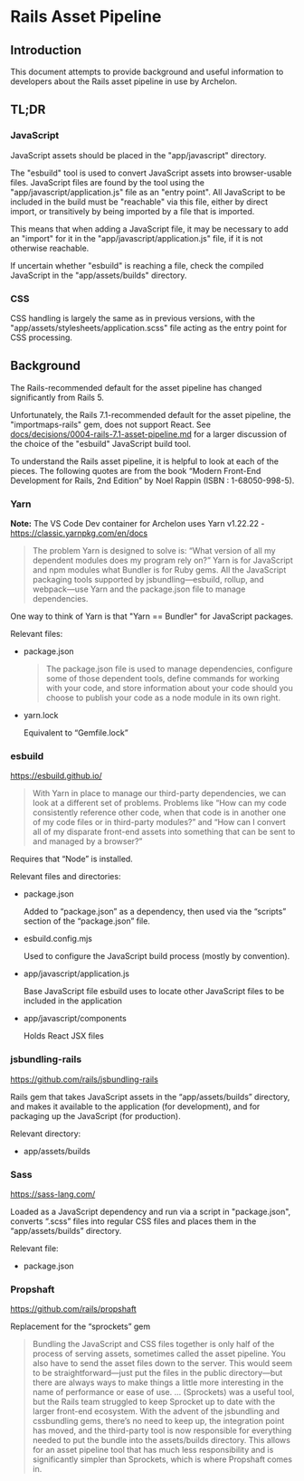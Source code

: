 # Rails Asset Pipeline

## Introduction

This document attempts to provide background and useful information to
developers about the Rails asset pipeline in use by Archelon.

## TL;DR

### JavaScript

JavaScript assets should be placed in the "app/javascript" directory.

The "esbuild" tool is used to convert JavaScript assets into browser-usable
files. JavaScript files are found by the tool using the
"app/javascript/application.js" file as an "entry point". All JavaScript to
be included in the build must be "reachable" via this file, either by direct
import, or transitively by being imported by a file that is imported.

This means that when adding a JavaScript file, it may be necessary to add an
"import" for it in the "app/javascript/application.js" file, if it is not
otherwise reachable.

If uncertain whether "esbuild" is reaching a file, check the compiled
JavaScript in the "app/assets/builds" directory.

### CSS

CSS handling is largely the same as in previous versions, with the
"app/assets/stylesheets/application.scss" file acting as the entry point for
CSS processing.

## Background

The Rails-recommended default for the asset pipeline has changed significantly
from Rails 5.

Unfortunately, the Rails 7.1-recommended default for the asset pipeline, the
"importmaps-rails" gem, does not support React. See
[docs/decisions/0004-rails-7.1-asset-pipeline.md](decisions/0004-rails-7.1-asset-pipeline.md)
for a larger discussion of the choice of the "esbuild" JavaScript build tool.

To understand the Rails asset pipeline, it is helpful to look at each of the
pieces. The following quotes are from the book “Modern Front-End Development
for Rails, 2nd Edition” by Noel Rappin (ISBN : 1-68050-998-5).

### Yarn

**Note:** The VS Code Dev container for Archelon uses Yarn v1.22.22 -
<https://classic.yarnpkg.com/en/docs>

> The problem Yarn is designed to solve is: “What version of all my dependent
> modules does my program rely on?” Yarn is for JavaScript and npm modules what
> Bundler is for Ruby gems. All the JavaScript packaging tools supported by
> jsbundling—esbuild, rollup, and webpack—use Yarn and the package.json file to
> manage dependencies.

One way to think of Yarn is that "Yarn == Bundler" for JavaScript packages.

Relevant files:

* package.json

  > The package.json file is used to manage dependencies, configure some of those
  > dependent tools, define commands for working with your code, and store
  > information about your code should you choose to publish your code as a node
  > module in its own right.

* yarn.lock

  Equivalent to “Gemfile.lock”

### esbuild

<https://esbuild.github.io/>

> With Yarn in place to manage our third-party dependencies, we can look at a
> different set of problems. Problems like “How can my code consistently
> reference other code, when that code is in another one of my code files or
> in third-party modules?” and “How can I convert all of my disparate
> front-end assets into something that can be sent to and managed by a
> browser?”

Requires that “Node” is installed.

Relevant files and directories:

* package.json

  Added to “package.json” as a dependency, then used via the “scripts” section
  of the “package.json” file.

* esbuild.config.mjs

  Used to configure the JavaScript build process (mostly by convention).

* app/javascript/application.js

  Base JavaScript file esbuild uses to locate other JavaScript files to be
  included in the application

* app/javascript/components

  Holds React JSX files

### jsbundling-rails

<https://github.com/rails/jsbundling-rails>

Rails gem that takes JavaScript assets in the “app/assets/builds​” directory,
and makes it available to the application (for development), and for packaging
up the JavaScript (for production).

Relevant directory:

* app/assets/builds

### Sass

<https://sass-lang.com/>

Loaded as a JavaScript dependency and run via a script in "package.json",
converts “.scss” files into regular CSS files and places them in the
“app/assets/builds” directory.

Relevant file:

* package.json

### Propshaft

<https://github.com/rails/propshaft>

Replacement for the “sprockets” gem

> Bundling the JavaScript and CSS files together is only half of the process of
> serving assets, sometimes called the asset pipeline. You also have to send the
> asset files down to the server. This would seem to be straightforward—just put
> the files in the public directory—but there are always ways to make things a
> little more interesting in the name of performance or ease of use.
> ...
> (Sprockets) was a useful tool, but the Rails team struggled to keep Sprocket
> up to date with the larger front-end ecosystem. With the advent of the
> jsbundling and cssbundling gems, there’s no need to keep up, the integration
> point has moved, and the third-party tool is now responsible for everything
> needed to put the bundle into the assets/builds directory. This allows for an
> asset pipeline tool that has much less responsibility and is significantly
> simpler than Sprockets, which is where Propshaft comes in.
